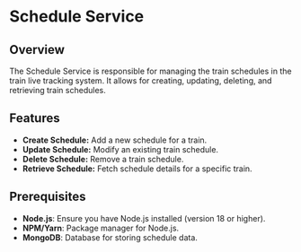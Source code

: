 # Schedule Service

## Overview

The Schedule Service is responsible for managing the train schedules in the train live tracking system. It allows for creating, updating, deleting, and retrieving train schedules.

## Features

- **Create Schedule:** Add a new schedule for a train.
- **Update Schedule:** Modify an existing train schedule.
- **Delete Schedule:** Remove a train schedule.
- **Retrieve Schedule:** Fetch schedule details for a specific train.

## Prerequisites

- **Node.js**: Ensure you have Node.js installed (version 18 or higher).
- **NPM/Yarn**: Package manager for Node.js.
- **MongoDB**: Database for storing schedule data.